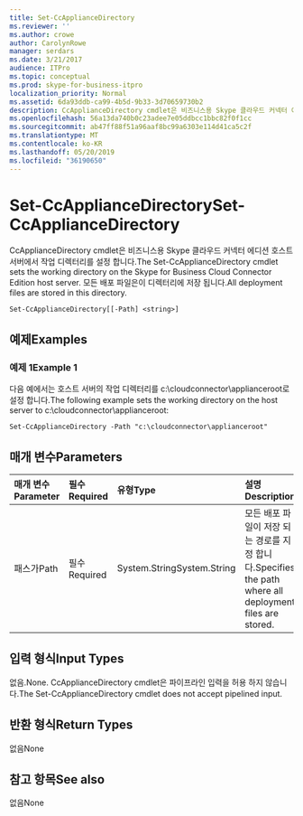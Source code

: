 ```yaml
---
title: Set-CcApplianceDirectory
ms.reviewer: ''
ms.author: crowe
author: CarolynRowe
manager: serdars
ms.date: 3/21/2017
audience: ITPro
ms.topic: conceptual
ms.prod: skype-for-business-itpro
localization_priority: Normal
ms.assetid: 6da93ddb-ca99-4b5d-9b33-3d70659730b2
description: CcApplianceDirectory cmdlet은 비즈니스용 Skype 클라우드 커넥터 에디션 호스트 서버에서 작업 디렉터리를 설정 합니다. 모든 배포 파일은이 디렉터리에 저장 됩니다.
ms.openlocfilehash: 56a13da740b0c23adee7e05ddbcc1bbc82f0f1cc
ms.sourcegitcommit: ab47ff88f51a96aaf8bc99a6303e114d41ca5c2f
ms.translationtype: MT
ms.contentlocale: ko-KR
ms.lasthandoff: 05/20/2019
ms.locfileid: "36190650"
---
```

# <a name="set-ccappliancedirectory"></a><span data-ttu-id="1eda3-104">Set-CcApplianceDirectory</span><span class="sxs-lookup"><span data-stu-id="1eda3-104">Set-CcApplianceDirectory</span></span>
 
<span data-ttu-id="1eda3-105">CcApplianceDirectory cmdlet은 비즈니스용 Skype 클라우드 커넥터 에디션 호스트 서버에서 작업 디렉터리를 설정 합니다.</span><span class="sxs-lookup"><span data-stu-id="1eda3-105">The Set-CcApplianceDirectory cmdlet sets the working directory on the Skype for Business Cloud Connector Edition host server.</span></span> <span data-ttu-id="1eda3-106">모든 배포 파일은이 디렉터리에 저장 됩니다.</span><span class="sxs-lookup"><span data-stu-id="1eda3-106">All deployment files are stored in this directory.</span></span>
  
```
Set-CcApplianceDirectory[[-Path] <string>]
```

## <a name="examples"></a><span data-ttu-id="1eda3-107">예제</span><span class="sxs-lookup"><span data-stu-id="1eda3-107">Examples</span></span>
<span data-ttu-id="1eda3-108"><a name="Examples"> </a></span><span class="sxs-lookup"><span data-stu-id="1eda3-108"></span></span>

### <a name="example-1"></a><span data-ttu-id="1eda3-109">예제 1</span><span class="sxs-lookup"><span data-stu-id="1eda3-109">Example 1</span></span>

<span data-ttu-id="1eda3-110">다음 예에서는 호스트 서버의 작업 디렉터리를 c:\cloudconnector\applianceroot로 설정 합니다.</span><span class="sxs-lookup"><span data-stu-id="1eda3-110">The following example sets the working directory on the host server to c:\cloudconnector\applianceroot:</span></span>
  
```
Set-CcApplianceDirectory -Path "c:\cloudconnector\applianceroot"
```

## <a name="parameters"></a><span data-ttu-id="1eda3-111">매개 변수</span><span class="sxs-lookup"><span data-stu-id="1eda3-111">Parameters</span></span>
<span data-ttu-id="1eda3-112"><a name="Examples"> </a></span><span class="sxs-lookup"><span data-stu-id="1eda3-112"></span></span>

|<span data-ttu-id="1eda3-113">**매개 변수**</span><span class="sxs-lookup"><span data-stu-id="1eda3-113">**Parameter**</span></span>|<span data-ttu-id="1eda3-114">**필수**</span><span class="sxs-lookup"><span data-stu-id="1eda3-114">**Required**</span></span>|<span data-ttu-id="1eda3-115">**유형**</span><span class="sxs-lookup"><span data-stu-id="1eda3-115">**Type**</span></span>|<span data-ttu-id="1eda3-116">**설명**</span><span class="sxs-lookup"><span data-stu-id="1eda3-116">**Description**</span></span>|
|:-----|:-----|:-----|:-----|
| <span data-ttu-id="1eda3-117">패스가</span><span class="sxs-lookup"><span data-stu-id="1eda3-117">Path</span></span> <br/> | <span data-ttu-id="1eda3-118">필수</span><span class="sxs-lookup"><span data-stu-id="1eda3-118">Required</span></span> <br/> |<span data-ttu-id="1eda3-119">System.String</span><span class="sxs-lookup"><span data-stu-id="1eda3-119">System.String</span></span>  <br/> | <span data-ttu-id="1eda3-120">모든 배포 파일이 저장 되는 경로를 지정 합니다.</span><span class="sxs-lookup"><span data-stu-id="1eda3-120">Specifies the path where all deployment files are stored.</span></span> <br/> |
   
## <a name="input-types"></a><span data-ttu-id="1eda3-121">입력 형식</span><span class="sxs-lookup"><span data-stu-id="1eda3-121">Input Types</span></span>
<span data-ttu-id="1eda3-122"><a name="InputTypes"> </a></span><span class="sxs-lookup"><span data-stu-id="1eda3-122"></span></span>

<span data-ttu-id="1eda3-123">없음.</span><span class="sxs-lookup"><span data-stu-id="1eda3-123">None.</span></span> <span data-ttu-id="1eda3-124">CcApplianceDirectory cmdlet은 파이프라인 입력을 허용 하지 않습니다.</span><span class="sxs-lookup"><span data-stu-id="1eda3-124">The Set-CcApplianceDirectory cmdlet does not accept pipelined input.</span></span>
  
## <a name="return-types"></a><span data-ttu-id="1eda3-125">반환 형식</span><span class="sxs-lookup"><span data-stu-id="1eda3-125">Return Types</span></span>
<span data-ttu-id="1eda3-126"><a name="ReturnTypes"> </a></span><span class="sxs-lookup"><span data-stu-id="1eda3-126"></span></span>

<span data-ttu-id="1eda3-127">없음</span><span class="sxs-lookup"><span data-stu-id="1eda3-127">None</span></span>
  
## <a name="see-also"></a><span data-ttu-id="1eda3-128">참고 항목</span><span class="sxs-lookup"><span data-stu-id="1eda3-128">See also</span></span>
<span data-ttu-id="1eda3-129"><a name="ReturnTypes"> </a></span><span class="sxs-lookup"><span data-stu-id="1eda3-129"></span></span>

<span data-ttu-id="1eda3-130">없음</span><span class="sxs-lookup"><span data-stu-id="1eda3-130">None</span></span>
  


